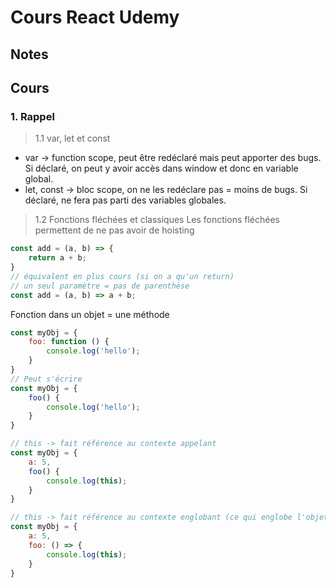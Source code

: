 # Cours React Udemy

## Notes

## Cours

### 1. Rappel
> 1.1 var, let et const
- var -> function scope, peut être redéclaré mais peut apporter des bugs. Si déclaré, on peut y avoir accès dans window et donc en variable global.
- let, const -> bloc scope, on ne les redéclare pas = moins de bugs. Si déclaré, ne fera pas parti des variables globales.

> 1.2 Fonctions fléchées et classiques
Les fonctions fléchées permettent de ne pas avoir de hoisting
```js
const add = (a, b) => {
    return a + b;
}
// équivalent en plus cours (si on a qu'un return)
// un seul paramètre = pas de parenthèse
const add = (a, b) => a + b;
```
Fonction dans un objet = une méthode
```js
const myObj = {
    foo: function () {
        console.log('hello');
    }
}
// Peut s'écrire
const myObj = {
    foo() {
        console.log('hello');
    }
}
```

```js
// this -> fait référence au contexte appelant
const myObj = {
    a: 5,
    foo() {
        console.log(this);
    }
}
```
```js
// this -> fait référence au contexte englobant (ce qui englobe l'objet qui appelle)
const myObj = {
    a: 5,
    foo: () => {
        console.log(this);
    }
}
```